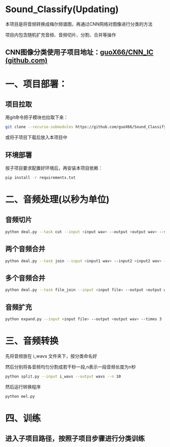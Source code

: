 # Sound_Classify(Updating)

本项目是将音频转换成梅尔频谱图，再通过CNN网络对图像进行分类的方法

项目内包含随机扩充音频、音频切片、分割、合并等操作



## CNN图像分类使用子项目地址：[guoX66/CNN_IC (github.com)](https://github.com/guoX66/CNN_IC)



# 一、项目部署：

## 项目拉取

用git命令把子模块也拉取下来：

```bash
git clone --recurse-submodules https://github.com/guoX66/Sound_Classify.git
```

或将子项目下载后放入本项目中

## 环境部署

按子项目要求配置好环境后，再安装本项目依赖：

```bash
pip install -r requirements.txt
```



# 二、音频处理(以秒为单位)

## 音频切片

```bash
python deal.py --task cut --input <input wav> --output <output wav> --start 1 --end 2
```

## 两个音频合并

```bash
python deal.py --task join --input <input1 wav> --input2 <input2 wav> --output <output wav>
```

## 多个音频合并

```bash
python deal.py --task file_join --input <input file> --output <output wav>
```

## 音频扩充

```bash
python expand.py --input <input file> --output <output wav> --times 3
```



# 三、音频转换

先将音频放在 i_wavs 文件夹下，按分类命名好

然后分别将各音频均匀分割成若干秒一段,n表示一段音频长度为n秒

```bash
python split.py --input i_wavs --output wavs --n 10
```

然后运行转换程序

```bash
python mel.py
```



# 四、训练

## 进入子项目路径，按照子项目步骤进行分类训练
